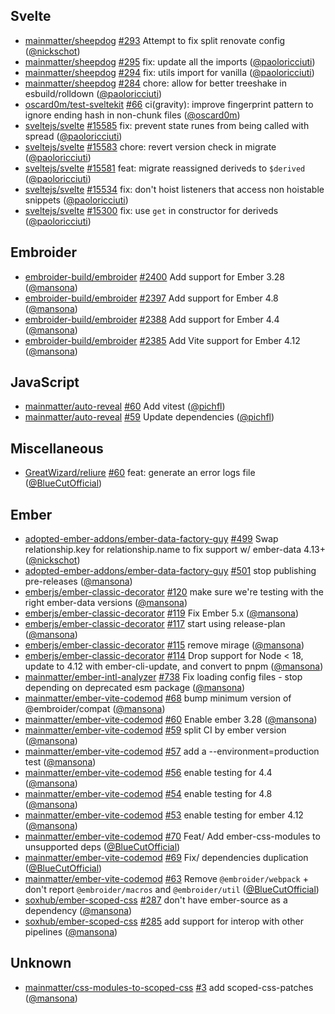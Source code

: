 ## Svelte

- [mainmatter/sheepdog] [#293](https://github.com/mainmatter/sheepdog/pull/293) Attempt to fix split renovate config ([@nickschot])
- [mainmatter/sheepdog] [#295](https://github.com/mainmatter/sheepdog/pull/295) fix: update all the imports ([@paoloricciuti])
- [mainmatter/sheepdog] [#294](https://github.com/mainmatter/sheepdog/pull/294) fix: utils import for vanilla ([@paoloricciuti])
- [mainmatter/sheepdog] [#284](https://github.com/mainmatter/sheepdog/pull/284) chore: allow for better treeshake in esbuild/rolldown ([@paoloricciuti])
- [oscard0m/test-sveltekit] [#66](https://github.com/oscard0m/test-sveltekit/pull/66) ci(gravity): improve fingerprint pattern to ignore ending hash in non-chunk files ([@oscard0m])
- [sveltejs/svelte] [#15585](https://github.com/sveltejs/svelte/pull/15585) fix: prevent state runes from being called with spread ([@paoloricciuti])
- [sveltejs/svelte] [#15583](https://github.com/sveltejs/svelte/pull/15583) chore: revert version check in migrate ([@paoloricciuti])
- [sveltejs/svelte] [#15581](https://github.com/sveltejs/svelte/pull/15581) feat: migrate reassigned deriveds to `$derived` ([@paoloricciuti])
- [sveltejs/svelte] [#15534](https://github.com/sveltejs/svelte/pull/15534) fix: don't hoist listeners that access non hoistable snippets ([@paoloricciuti])
- [sveltejs/svelte] [#15300](https://github.com/sveltejs/svelte/pull/15300) fix: use `get` in constructor for deriveds ([@paoloricciuti])

## Embroider

- [embroider-build/embroider] [#2400](https://github.com/embroider-build/embroider/pull/2400) Add support for Ember 3.28 ([@mansona])
- [embroider-build/embroider] [#2397](https://github.com/embroider-build/embroider/pull/2397) Add support for Ember 4.8 ([@mansona])
- [embroider-build/embroider] [#2388](https://github.com/embroider-build/embroider/pull/2388) Add support for Ember 4.4 ([@mansona])
- [embroider-build/embroider] [#2385](https://github.com/embroider-build/embroider/pull/2385) Add Vite support for Ember 4.12 ([@mansona])

## JavaScript

- [mainmatter/auto-reveal] [#60](https://github.com/mainmatter/auto-reveal/pull/60) Add vitest ([@pichfl])
- [mainmatter/auto-reveal] [#59](https://github.com/mainmatter/auto-reveal/pull/59) Update dependencies ([@pichfl])

## Miscellaneous

- [GreatWizard/reliure] [#60](https://github.com/GreatWizard/reliure/pull/60) feat: generate an error logs file ([@BlueCutOfficial])

## Ember

- [adopted-ember-addons/ember-data-factory-guy] [#499](https://github.com/adopted-ember-addons/ember-data-factory-guy/pull/499) Swap relationship.key for relationship.name to fix support w/ ember-data 4.13+ ([@nickschot])
- [adopted-ember-addons/ember-data-factory-guy] [#501](https://github.com/adopted-ember-addons/ember-data-factory-guy/pull/501) stop publishing pre-releases ([@mansona])
- [emberjs/ember-classic-decorator] [#120](https://github.com/emberjs/ember-classic-decorator/pull/120) make sure we're testing with the right ember-data versions ([@mansona])
- [emberjs/ember-classic-decorator] [#119](https://github.com/emberjs/ember-classic-decorator/pull/119) Fix Ember 5.x ([@mansona])
- [emberjs/ember-classic-decorator] [#117](https://github.com/emberjs/ember-classic-decorator/pull/117) start using release-plan ([@mansona])
- [emberjs/ember-classic-decorator] [#115](https://github.com/emberjs/ember-classic-decorator/pull/115) remove mirage ([@mansona])
- [emberjs/ember-classic-decorator] [#114](https://github.com/emberjs/ember-classic-decorator/pull/114) Drop support for Node < 18, update to 4.12 with ember-cli-update, and convert to pnpm ([@mansona])
- [mainmatter/ember-intl-analyzer] [#738](https://github.com/mainmatter/ember-intl-analyzer/pull/738) Fix loading config files - stop depending on deprecated esm package ([@mansona])
- [mainmatter/ember-vite-codemod] [#68](https://github.com/mainmatter/ember-vite-codemod/pull/68) bump minimum version of @embroider/compat ([@mansona])
- [mainmatter/ember-vite-codemod] [#60](https://github.com/mainmatter/ember-vite-codemod/pull/60) Enable ember 3.28 ([@mansona])
- [mainmatter/ember-vite-codemod] [#59](https://github.com/mainmatter/ember-vite-codemod/pull/59) split CI by ember version ([@mansona])
- [mainmatter/ember-vite-codemod] [#57](https://github.com/mainmatter/ember-vite-codemod/pull/57) add a --environment=production test ([@mansona])
- [mainmatter/ember-vite-codemod] [#56](https://github.com/mainmatter/ember-vite-codemod/pull/56) enable testing for 4.4 ([@mansona])
- [mainmatter/ember-vite-codemod] [#54](https://github.com/mainmatter/ember-vite-codemod/pull/54) enable testing for 4.8 ([@mansona])
- [mainmatter/ember-vite-codemod] [#53](https://github.com/mainmatter/ember-vite-codemod/pull/53) enable testing for ember 4.12 ([@mansona])
- [mainmatter/ember-vite-codemod] [#70](https://github.com/mainmatter/ember-vite-codemod/pull/70) Feat/ Add ember-css-modules to unsupported deps ([@BlueCutOfficial])
- [mainmatter/ember-vite-codemod] [#69](https://github.com/mainmatter/ember-vite-codemod/pull/69) Fix/ dependencies duplication ([@BlueCutOfficial])
- [mainmatter/ember-vite-codemod] [#63](https://github.com/mainmatter/ember-vite-codemod/pull/63) Remove `@embroider/webpack` + don't report `@embroider/macros` and `@embroider/util` ([@BlueCutOfficial])
- [soxhub/ember-scoped-css] [#287](https://github.com/soxhub/ember-scoped-css/pull/287) don't have ember-source as a dependency ([@mansona])
- [soxhub/ember-scoped-css] [#285](https://github.com/soxhub/ember-scoped-css/pull/285) add support for interop with other pipelines ([@mansona])

## Unknown

- [mainmatter/css-modules-to-scoped-css] [#3](https://github.com/mainmatter/css-modules-to-scoped-css/pull/3) add scoped-css-patches ([@mansona])

[@BlueCutOfficial]: https://github.com/BlueCutOfficial
[@mansona]: https://github.com/mansona
[@nickschot]: https://github.com/nickschot
[@oscard0m]: https://github.com/oscard0m
[@paoloricciuti]: https://github.com/paoloricciuti
[@pichfl]: https://github.com/pichfl
[GreatWizard/reliure]: https://github.com/GreatWizard/reliure
[adopted-ember-addons/ember-data-factory-guy]: https://github.com/adopted-ember-addons/ember-data-factory-guy
[emberjs/ember-classic-decorator]: https://github.com/emberjs/ember-classic-decorator
[embroider-build/embroider]: https://github.com/embroider-build/embroider
[mainmatter/auto-reveal]: https://github.com/mainmatter/auto-reveal
[mainmatter/css-modules-to-scoped-css]: https://github.com/mainmatter/css-modules-to-scoped-css
[mainmatter/ember-intl-analyzer]: https://github.com/mainmatter/ember-intl-analyzer
[mainmatter/ember-vite-codemod]: https://github.com/mainmatter/ember-vite-codemod
[mainmatter/sheepdog]: https://github.com/mainmatter/sheepdog
[oscard0m/test-sveltekit]: https://github.com/oscard0m/test-sveltekit
[soxhub/ember-scoped-css]: https://github.com/soxhub/ember-scoped-css
[sveltejs/svelte]: https://github.com/sveltejs/svelte
